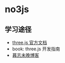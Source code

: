 # no3js

## 学习途径

- [three.js 官方文档](https://threejs.org/)
- book: three.js 开发指南
- [暮志未晚博客](https://www.wjceo.com/)
